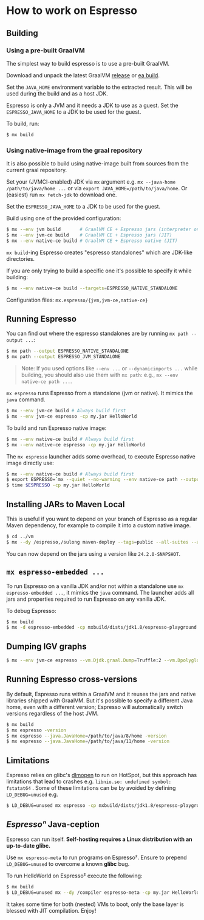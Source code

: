 # How to work on Espresso

## Building

### Using a pre-built GraalVM

The simplest way to build espresso is to use a pre-built GraalVM.

Download and unpack the latest GraalVM [release](https://www.graalvm.org/downloads/) or [ea build](https://github.com/graalvm/oracle-graalvm-ea-builds/releases).

Set the `JAVA_HOME` environment variable to the extracted result. This will be used during the build and as a host JDK.

Espresso is only a JVM and it needs a JDK to use as a guest. Set the `ESPRESSO_JAVA_HOME` to a JDK to be used for the guest.

To build, run:

```bash
$ mx build
```

### Using native-image from the graal repository

It is also possible to build using native-image built from sources from the current graal repository.

Set your (JVMCI-enabled) JDK via `mx` argument  e.g. `mx --java-home /path/to/java/home ...` or via `export JAVA_HOME=/path/to/java/home`. Or (easiest) run `mx fetch-jdk` to download one.

Set the `ESPRESSO_JAVA_HOME` to a JDK to be used for the guest.

Build using one of the provided configuration:
```bash
$ mx --env jvm build       # GraalVM CE + Espresso jars (interpreter only)
$ mx --env jvm-ce build    # GraalVM CE + Espresso jars (JIT)
$ mx --env native-ce build # GraalVM CE + Espresso native (JIT)
```

`mx build`-ing Espresso creates "espresso standalones" which are JDK-like directories.

If you are only trying to build a specific one it's possible to specify it while building:
```bash
$ mx --env native-ce build --targets=ESPRESSO_NATIVE_STANDALONE
```

Configuration files: `mx.espresso/{jvm,jvm-ce,native-ce}`

## Running Espresso

You can find out where the espresso standalones are by running `mx path --output ...`:
```bash
$ mx path --output ESPRESSO_NATIVE_STANDALONE
$ mx path --output ESPRESSO_JVM_STANDALONE
```
> Note: If you used options like `--env ...` or `--dynamicimports ...` while building, you should also use them with `mx path`: e.g., `mx --env native-ce path ...`.

`mx espresso` runs Espresso from a standalone (jvm or native). It mimics the `java` command.

```bash
$ mx --env jvm-ce build # Always build first
$ mx --env jvm-ce espresso -cp my.jar HelloWorld
```

To build and run Espresso native image:

```bash
$ mx --env native-ce build # Always build first
$ mx --env native-ce espresso -cp my.jar HelloWorld
```

The `mx espresso` launcher adds some overhead, to execute Espresso native image directly use:

```bash
$ mx --env native-ce build # Always build first
$ export ESPRESSO=`mx --quiet --no-warning --env native-ce path --output ESPRESSO_NATIVE_STANDALONE`/bin/java
$ time $ESPRESSO -cp my.jar HelloWorld
```

## Installing JARs to Maven Local

This is useful if you want to depend on your branch of Espresso as a regular Maven dependency, for example to compile it into a custom native image.

```bash
$ cd ../vm
$ mx --dy /espresso,/sulong maven-deploy --tags=public --all-suites --all-distribution-types --version-suite=sdk --suppress-javadoc
```

You can now depend on the jars using a version like `24.2.0-SNAPSHOT`.

## `mx espresso-embedded ...`

To run Espresso on a vanilla JDK and/or not within a standalone use `mx espresso-embedded ...`, it mimics the `java` command. The launcher adds all jars and properties required to run Espresso on any vanilla JDK.

To debug Espresso:

```bash
$ mx build
$ mx -d espresso-embedded -cp mxbuild/dists/jdk1.8/espresso-playground.jar com.oracle.truffle.espresso.playground.HelloWorld
```

## Dumping IGV graphs

```bash
$ mx --env jvm-ce espresso --vm.Djdk.graal.Dump=Truffle:2 --vm.Dpolyglot.engine.TraceCompilation=true -cp  mxbuild/dists/jdk1.8/espresso-playground.jar com.oracle.truffle.espresso.playground.TestMain
```

## Running Espresso cross-versions

By default, Espresso runs within a GraalVM and it reuses the jars and native libraries shipped with GraalVM. But it's possible to specify a different Java home, even with a different version; Espresso will automatically switch versions regardless of the host JVM.
```bash
$ mx build
$ mx espresso -version
$ mx espresso --java.JavaHome=/path/to/java/8/home -version
$ mx espresso --java.JavaHome=/path/to/java/11/home -version
```

## Limitations

Espresso relies on glibc's [dlmopen](https://man7.org/linux/man-pages/man3/dlopen.3.html) to run on HotSpot, but this approach has limitations that lead to crashes e.g. `libnio.so: undefined symbol: fstatat64` . Some of these limitations can be by avoided by defining `LD_DEBUG=unused` e.g.

```bash
$ LD_DEBUG=unused mx espresso -cp mxbuild/dists/jdk1.8/espresso-playground.jar com.oracle.truffle.espresso.playground.Tetris
```

## _Espressoⁿ_ Java-ception

Espresso can run itself. **Self-hosting requires a Linux distribution with an up-to-date glibc.**

Use `mx espresso-meta` to run programs on Espresso². Ensure to prepend `LD_DEBUG=unused` to overcome a known **glibc** bug.

To run HelloWorld on Espresso² execute the following:

```bash
$ mx build
$ LD_DEBUG=unused mx --dy /compiler espresso-meta -cp my.jar HelloWorld
```

It takes some time for both (nested) VMs to boot, only the base layer is blessed with JIT compilation. Enjoy!

